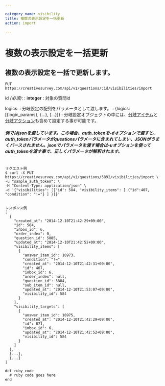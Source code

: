 ```yaml
---

category_name: visibility
title: 複数の表示設定を一括更新
action: import

---
```


# 複数の表示設定を一括更新

## 複数の表示設定を一括で更新します。

`PUT https://creativesurvey.com/api/v1/questions/:id/visibilities/import`

id _(必須)_:
: __integer__
: 対象の質問id

logics:
: 分岐設定の配列をパラメータとして渡します。
: {logics: [{logic_params}, {...}, {...}]}
: 分岐設定オブジェクトの中には、[分岐アイテム](#logic_item)と[分岐アクション](#logic_action)も含めて設定する事が可能です。


##### 例ではjsonを渡しています。この場合、auth_tokenを-dオプションで渡すと、auth_tokenパラメータがquestionsパラメータに含まれてしまい、JSONがうまくパースされません。jsonでパラメータを渡す場合は-uオプションを使ってauth_tokenを渡す事で、正しくパラメータが解釈されます。

~~~

リクエスト例
$ curl -X PUT https://creativesurvey.com/api/v1/questions/5892/visibilities/import \
-u "sample_auth_token": \
-H "Content-Type: application/json" \
-d '{"visibilities": [{"id": 584, "visibility_items": [ {"id":407, "condition": "!="} ] }]}'


レスポンス例
[
  {
    "created_at": "2014-12-10T21:42:29+09:00",
    "id": 584,
    "inbox_id": 6,
    "order_index": 0,
    "question_id": 5885,
    "updated_at": "2014-12-10T21:42:52+09:00",
    "visibility_items": [
      {
        "answer_item_id": 10973,
        "condition": "!=",
        "created_at": "2014-12-10T21:42:31+09:00",
        "id": 407,
        "inbox_id": 6,
        "order_index": null,
        "question_id": 5884,
        "sub_item_id": null,
        "updated_at": "2014-12-10T21:53:07+09:00",
        "visibility_id": 584
      }
    ],
    "visibility_targets": [
      {
        "answer_item_id": 10975,
        "created_at": "2014-12-10T21:42:29+09:00",
        "id": 871,
        "inbox_id": 6,
        "updated_at": "2014-12-10T21:42:52+09:00",
        "visibility_id": 584
      }
    ]
  },
  {...},
  {...}
]
~~~

~~~
def ruby_code
  # ruby code goes here
end
~~~


